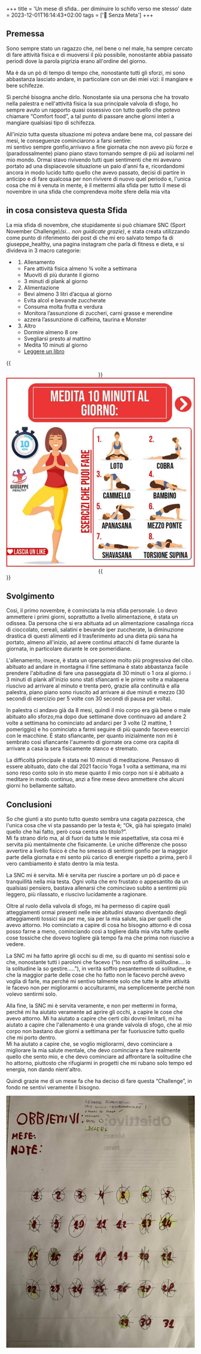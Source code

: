 +++
title = 'Un mese di sfida.. per diminuire  lo schifo verso me stesso'
date = 2023-12-01T16:14:43+02:00
tags = ['📔 Senza Meta']
+++
## Premessa

Sono sempre stato un ragazzo che, nel bene o nel male, ha sempre cercato di fare attività fisica e di muoversi il più possibile, nonostante abbia passato periodi dove la parola pigrizia erano all'ordine del giorno.

Ma è da un pò di tempo di tempo che, nonostante tutti gli sforzi, mi sono abbastanza lasciato andare, in particolare con un dei miei vizi: il mangiare e bere schifezze.

Sì perché bisogna anche dirlo. Nonostante sia una persona che ha trovato nella palestra e nell'attività fisica la sua principale valvola di sfogo, ho sempre avuto un rapporto quasi ossessivo con tutto quello che potevo chiamare “Comfort food”, a tal punto di passare anche giorni interi a mangiare qualsiasi tipo di schifezza.<br />

All'inizio tutta questa situazione mi poteva andare bene ma, col passare dei mesi, le conseguenze cominciarono a farsi sentire:<br />
mi sentivo sempre gonfio,arrivavo a fine giornata che non avevo più forze e (paradossalmente) piano piano stavo tornando sempre di più ad isolarmi nel mio mondo.
Ormai stavo rivivendo tutti quei sentimenti che mi avevano portato ad una dispiacevole situazione un paio d'anni fa e, ricordandomi ancora in modo lucido tutto quello che avevo passato, decisi di partire in anticipo e di fare qualcosa per non rivivere di nuovo quel periodo e, l'unica cosa che mi è venuta in mente, è il mettermi alla sfida per tutto il mese di novembre in una sfida che comprendeva molte sfere della mia vita

## in cosa consisteva questa Sfida

La mia sfida di novembre, che stupidamente si può chiamare SNC (Sport November Challenge)_(si... non guidicate grazie)_, e stata creata utilizzando come punto di riferimento dei post di che mi ero salvato tempo fa di giuseppe_healthy, una pagina instagram che parla di fitness e dieta, e si divideva in 3 macro categorie:

- 1. Allenamento
    - Fare attività fisica almeno ¾ volte a settimana
    - Muoviti di più durante il giorno
    - 3 minuti di plank al giorno
- 2. Alimentazione
    - Bevi almeno 3 litri d’acqua al giorno
    - Evita alcol e bevande zuccherate
    - Consuma molta frutta e verdura
    - Monitora l’assunzione di zuccheri, carni grasse e merendine
    - azzera l’assunzione di caffeina, taurina e Monster
- 3. Altro
    - Dormire almeno 8 ore
    - Svegliarsi presto al mattino
    - Medita 10 minuti al giorno
    - [Leggere un libro](https://lore.livellosegreto.it/book/139361/s/filosofia-giapponese-4-libri-in-1-ikigai-kaizen-shinrin-yoku-kintsukuroi)

{{<center>}}
    <img src="https://raw.githubusercontent.com/mattiaudisio/piacerematthew/main/public/images/posts/meditazione.jpg" id="imgArticle">
{{</center>}}


## Svolgimento

Così, il primo novembre, è cominciata la mia sfida personale.
Lo devo ammettere i primi giorni, soprattutto a livello alimentazione, è stata un odissea. Da persona che si era abituata ad un alimentazione casalinga ricca di cioccolato, cereali, salatini e bevande iper zuccherate, la diminuzione drastica di questi alimenti ed il trasferimento ad una dieta più sana ha portato, almeno all'inizio, ad avere continui attacchi di fame durante la giornata, in particolare durante le ore pomeridiane.

L'allenamento, invece, è stata un operazione molto più progressiva del cibo. abituato ad andare in  montagna il fine settimana è stato abbastanza facile prendere l'abitudine di fare una passeggiata di 30 minuti o 1 ora al giorno. i 3 minuti di plank all'inizio sono stati sfiancanti e le prime volte a malapena riuscivo ad arrivare al minuto e trenta però, grazie alla continuità e alla palestra, piano piano sono riuscito ad arrivare ai due minuti e mezzo (30 secondi di esercizio per 5 volte con 30 secondi di pausa per volta).

In palestra ci andavo già da 8 mesi, quindi il mio corpo era già bene o male abituato allo sforzo,ma dopo due settimane dove continuavo ad andare 2 volte a settimana ho cominciato ad andarci per 3 volte (2 mattine, 1 pomeriggio) e ho cominciato a farmi seguire di più quando facevo esercizi con le macchine. È stato sfiancante, per quanto inizialmente non mi è sembrato così sfiancante l'aumento di giornate ora come ora capita di arrivare a casa la sera fisicamente stanco e stremato.

La difficoltà principale è stata nei 10 minuti di meditazione. Pensavo di essere abituato, dato che dal 2021 faccio Yoga 1 volta a settimana, ma mi sono reso conto solo in sto mese quanto il mio corpo non si è abituato a meditare in modo continuo, anzi a fine mese devo ammettere che alcuni giorni ho bellamente saltato.

## Conclusioni

So che giunti a sto punto tutto questo sembra una cagata pazzesca, che l'unica cosa che vi sta passando per la testa è; “Ok, già hai spiegato (male) quello che hai fatto, però cosa centra sto titolo?”.<br />
Mi fa strano dirlo ma, al di fuori da tutte le mie aspettative, sta cosa mi è servita più mentalmente che fisicamente.
Le uniche differenze che posso avvertire a livello fisico è che ho smesso di sentirmi gonfio per la maggior parte della giornata e mi sento più carico di energie rispetto a prima, però il vero cambiamento è stato dentro la mia testa.

La SNC mi è servita. Mi è servita per riuscire a portare un pò di pace e tranquillità nella mia testa. Ogni volta che ero frustato o appesantito da un qualsiasi pensiero, bastava allenarsi che cominciavo subito a sentirmi più leggero, più rilassato, e riuscivo lucidamente a ragionare.

Oltre al ruolo della valvola di sfogo, mi ha permesso di capire quali atteggiamenti ormai presenti nelle mie abitudini stavano diventando degli atteggiamenti tossici sia per me, sia per la mia salute, sia per quelli che avevo attorno. Ho cominciato a capire di cosa ho bisogno attorno e  di cosa posso farne a meno, cominciando così a togliere dalla mia vita tutte quelle cose tossiche che dovevo togliere già tempo fa ma che prima non riuscivo a vedere.

 La SNC mi ha fatto aprire gli occhi su di me, su di quanto mi sentissi solo e che, nonostante tutti i paroloni che facevo (“Io non soffro di solitudine.... io la solitudine la so gestire.....”), in verità soffro pesantemente di solitudine, e che la maggior parte delle cose che ho fatto non le facevo perché avevo voglia di farle, ma perché mi sentivo talmente solo che tutte le altre attività le facevo non per migliorarmi o acculturarmi, ma semplicemente perché non volevo sentirmi solo.

Alla fine, la SNC mi è servita veramente, e non per mettermi in forma, perché mi ha aiutato veramente ad aprire gli occhi, a capire le cose che avevo attorno. Mi ha aiutato a capire che certi cibi dovrei limitarli, mi ha aiutato a capire che l'allenamento è una grande valvola di sfogo, che al mio corpo non bastano due giorni a settimana per far fuoriuscire tutto quello che mi porto dentro.<br />
Mi ha aiutato a capire che, se voglio migliorarmi, devo cominciare a migliorare la mia salute mentale, che devo cominciare a fare realmente quello che sento mio,  e che devo cominciare ad affrontare la solitudine che ho attorno, piuttosto che rifugiarmi in progetti che mi rubano solo tempo ed energia, non dando nient'altro.

Quindi grazie me di un mese fa che ha deciso di fare questa “Challenge”, in fondo ne sentivi veramente il bisogno.

<img src="https://raw.githubusercontent.com/mattiaudisio/piacerematthew/main/public/images/posts/scheda.jpg" alt="la scheda a fine mese">